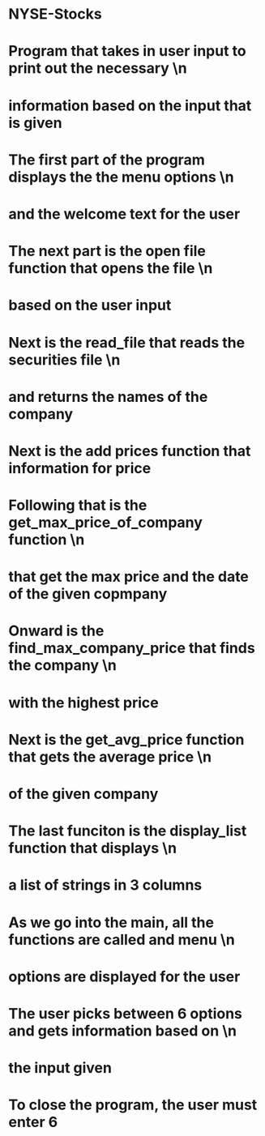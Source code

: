 # NYSE-Stocks

#    Program that takes in user input to print out the necessary \n
#    information based on the input that is given
#
#    The first part of the program displays the the menu options \n
#    and the welcome text for the user
#
#    The next part is the open file function that opens the file \n
#    based on the user input
#
#    Next is the read_file that reads the securities file \n
#    and returns the names of the company 
#
#    Next is the add prices function that information for price
#
#    Following that is the get_max_price_of_company function \n
#    that get the max price and the date of the given copmpany 
#
#    Onward is the find_max_company_price that finds the company \n
#    with the highest price 
#
#    Next is the get_avg_price function that gets the average price \n
#    of the given company 
#
#    The last funciton is the display_list function that displays \n
#    a list of strings in 3 columns
#
#    As we go into the main, all the functions are called and menu \n
#    options are displayed for the user
#
#    The user picks between 6 options and gets information based on \n
#    the input given
#
#    To close the program, the user must enter 6
